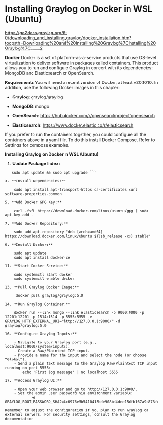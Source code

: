 # Installing Graylog on Docker in WSL (Ubuntu)
https://go2docs.graylog.org/5-0/downloading_and_installing_graylog/docker_installation.htm?tocpath=Downloading%20and%20Installing%20Graylog%7CInstalling%20Graylog%7C_____2

**Docker**
Docker is a set of platform-as-a-service products that use OS-level virtualization to deliver software in packages called containers. This product allows you to run and configure Graylog in concert with its dependencies: MongoDB and Elasticsearch or OpenSearch.

**Requirements**
You will need a recent version of Docker, at least v20.10.10. In addition, use the following Docker images in this chapter:

- **Graylog**: graylog/graylog

- **MongoDB**: mongo

- **OpenSearch**: https://hub.docker.com/r/opensearchproject/opensearch

- **Elasticsearch**: https://www.docker.elastic.co/r/elasticsearch


If you prefer to run the containers together, you could configure all the containers above in a yaml file. To do this install Docker Compose. Refer to Settings for compose examples.

**Installing Graylog on Docker in WSL (Ubuntu)**
1. **Update Package Index:**
```console
   sudo apt update && sudo apt upgrade ```

3. **Install Dependencies:**

    sudo apt install apt-transport-https ca-certificates curl software-properties-common

5. **Add Docker GPG Key:**

    curl -fsSL https://download.docker.com/linux/ubuntu/gpg | sudo apt-key add -

7. **Add Docker Repository:**

    sudo add-apt-repository "deb [arch=amd64] https://download.docker.com/linux/ubuntu $(lsb_release -cs) stable"

9. **Install Docker:**

    sudo apt update
    sudo apt install docker-ce

11. **Start Docker Service:**

    sudo systemctl start docker
    sudo systemctl enable docker

13. **Pull Graylog Docker Image:**

     docker pull graylog/graylog:5.0

14. **Run Graylog Container:**

    docker run --link mongo --link elasticsearch -p 9000:9000 -p 12201:12201 -p 1514:1514 -p 5555:5555 -e GRAYLOG_HTTP_EXTERNAL_URI="http://127.0.0.1:9000/" -d graylog/graylog:5.0

16. **Configure Graylog Inputs:**

    - Navigate to your Graylog port (e.g., localhost:9000/system/inputs).
    - Create a Raw/Plaintext TCP input.
    - Provide a name for the input and select the node (or choose “Global”).
    - Send a plain text message to the Graylog Raw/Plaintext TCP input running on port 5555:
        echo 'First log message' | nc localhost 5555

17. **Access Graylog UI:**

    - Open your web browser and go to http://127.0.0.1:9000/.
    - Set the admin user password via environment variable:
            -e GRAYLOG_ROOT_PASSWORD_SHA2=8c6976e5b5410415bde908bd4dee15dfb167a9c873fc4bb8a81f6f2ab448a918

Remember to adjust the configuration if you plan to run Graylog on external servers. For security settings, consult the Graylog documentation
